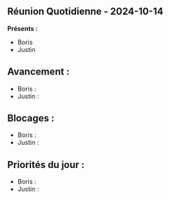 ## Réunion Quotidienne - 2024-10-14

**Présents :**
- Boris
- Justin

## Avancement :
- Boris :
- Justin :

## Blocages :
- Boris :
- Justin :

## Priorités du jour :
- Boris :
- Justin :